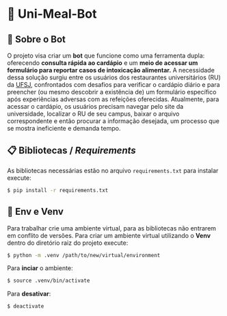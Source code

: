 # :robot: Uni-Meal-Bot

## :bookmark_tabs: Sobre o Bot
O projeto visa criar um **bot** que funcione como uma ferramenta dupla: oferecendo **consulta rápida ao cardápio** e um **meio de acessar um formulário para reportar casos de intoxicação alimentar.** 
A necessidade dessa solução surgiu entre os usuários dos restaurantes universitários (RU) da [UFSJ](https://www.ufsj.edu.br/), confrontados com desafios para verificar o cardápio diário e para preencher (ou mesmo descobrir a existência de) um formulário específico após experiências adversas com as refeições oferecidas. 
Atualmente, para acessar o cardápio, os usuários precisam navegar pelo site da universidade, localizar o RU de seu campus, baixar o arquivo correspondente e então procurar a informação desejada, um processo que se mostra ineficiente e demanda tempo.

## :clipboard: Bibliotecas / _Requirements_ 
As bibliotecas necessárias estão no arquivo `requirements.txt` para instalar execute:

```sh
$ pip install -r requirements.txt
```

## :paperclip: Env e Venv
Para trabalhar crie uma ambiente virtual, para as bibliotecas não entrarem em conflito de versões. Para criar um ambiente virtual utilizando o **Venv** dentro do diretório raiz do projeto execute:
```sh
$ python -m .venv /path/to/new/virtual/environment
```
Para **inciar** o ambiente:
```sh
$ source .venv/bin/activate
```
Para **desativar**:
```sh
$ deactivate
```